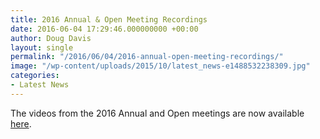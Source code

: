 ```yaml
---
title: 2016 Annual & Open Meeting Recordings
date: 2016-06-04 17:29:46.000000000 +00:00
author: Doug Davis
layout: single
permalink: "/2016/06/04/2016-annual-open-meeting-recordings/"
image: "/wp-content/uploads/2015/10/latest_news-e1488532238309.jpg"
categories:
- Latest News
---
```

The videos from the 2016 Annual and Open meetings are now available [here](http:///about/2016-meeting/).
